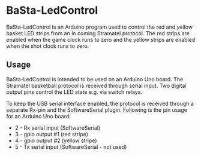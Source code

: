 # BaSta-LedControl

BaSta-LedControl is an Arduino program used to control the red and yellow basket LED strips from an in coming Stramatel protocol. The red strips are enabled when the game clock runs to zero and the yellow strips are enabled when the shot clock runs to zero.

## Usage

BaSta-LedControl is intended to be used on an Arduino Uno board. The Stramatel basketball protocol is received through serial input. Two digital output pins control the LED state e.g. via switch relays.

To keep the USB serial interface enabled, the protocol is received through a separate Rx-pin and the SoftwareSerial plugin. Following is the pin usage for an Arduino Uno board:

- 2 - Rx serial input (SoftwareSerial)
- 3 - gpio output #1 (red stripe)
- 4 - gpio output #2 (yellow stripe)
- 5 - Tx serial input (SoftwareSerial - not used)